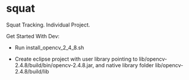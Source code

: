 squat
=====

Squat Tracking. Individual Project.

Get Started With Dev:

- Run install_opencv_2_4_8.sh

- Create eclipse project with user library pointing to lib/opencv-2.4.8/build/bin/opencv-2.4.8.jar, and native library folder lib/opencv-2.4.8/build/lib